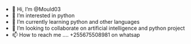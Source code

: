 - 👋 Hi, I’m @Mould03
- 👀 I’m interested in python
- 🌱 I’m currently learning python and other languages
- 💞️ I’m looking to collaborate on artificial intelligence and python project 
- 📫 How to reach me .... +255675508981 on whatsap

<!---
Mould03/Mould03 is a ✨ special ✨ repository because its `README.md` (this file) appears on your GitHub profile.
You can click the Preview link to take a look at your changes.
--->
